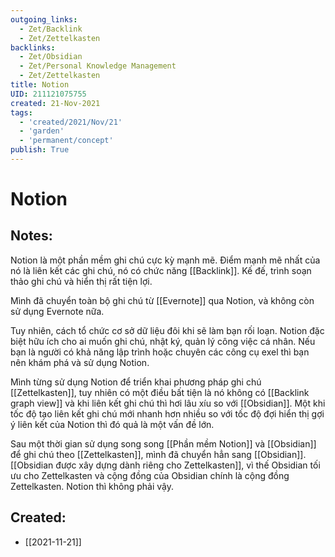 ```yaml
---
outgoing_links:
  - Zet/Backlink
  - Zet/Zettelkasten
backlinks:
  - Zet/Obsidian
  - Zet/Personal Knowledge Management
  - Zet/Zettelkasten
title: Notion
UID: 211121075755
created: 21-Nov-2021
tags:
  - 'created/2021/Nov/21'
  - 'garden'
  - 'permanent/concept'
publish: True
---
```

# Notion

## Notes:
Notion là một phần mềm ghi chú cực kỳ mạnh mẽ. Điểm mạnh mẽ nhất của nó là liên kết các ghi chú, nó có chức năng [[Backlink]]. Kế đế, trình soạn thảo ghi chú và hiển thị rất tiện lợi.

Mình đã chuyển toàn bộ ghi chú từ [[Evernote]] qua Notion, và không còn sử dụng Evernote nữa.

Tuy nhiên, cách tổ chức cơ sở dữ liệu đôi khi sẽ làm bạn rối loạn. Notion đặc biệt hữu ích cho ai muốn ghi chú, nhật ký, quản lý công việc cá nhân. Nếu bạn là người có khả năng lập trình hoặc chuyên các công cụ exel thì bạn nên khám phá và sử dụng Notion.

Mình từng sử dụng Notion để triển khai phương pháp ghi chú [[Zettelkasten]], tuy nhiên có một điều bất tiện là nó không có [[Backlink graph view]] và khi liên kết ghi chú thì hơi lâu xíu so với [[Obsidian]]. Một khi tốc độ tạo liên kết ghi chú mới nhanh hơn nhiều so với tốc độ đợi hiển thị gợi ý liên kết của Notion thì đó quả là một vấn đề lớn.

Sau một thời gian sử dụng song song [[Phần mềm Notion]] và [[Obsidian]] để ghi chú theo [[Zettelkasten]], mình đã chuyển hẳn sang [[Obsidian]]. [[Obsidian được xây dựng dành riêng cho Zettelkasten]], vì thế Obsidian tối ưu cho Zettelkasten và cộng đồng của Obsidian chính là cộng đồng Zettelkasten. Notion thì không phải vậy.




## Created:
- [[2021-11-21]]
